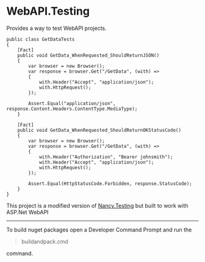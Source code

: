 WebAPI.Testing
==============

Provides a way to test WebAPI projects.

    public class GetDataTests
    {
        [Fact]
        public void GetData_WhenRequested_ShouldReturnJSON()
        {
            var browser = new Browser();
            var response = browser.Get("/GetData", (with) =>
            {
                with.Header("Accept", "application/json");
                with.HttpRequest();
            });

            Assert.Equal("application/json", response.Content.Headers.ContentType.MediaType);
        }

        [Fact]
        public void GetData_WhenRequested_ShouldReturnOKStatusCode()
        {
            var browser = new Browser();
            var response = browser.Get("/GetData", (with) =>
            {
                with.Header("Authorization", "Bearer johnsmith");
                with.Header("Accept", "application/json");
                with.HttpRequest();
            });

            Assert.Equal(HttpStatusCode.Forbidden, response.StatusCode);
        }
    }

This project is a modified version of [Nancy.Testing][1] but built to work with ASP.Net WebAPI

  [1]: https://github.com/NancyFx/Nancy/tree/master/src/Nancy.Testing

---

To build nuget packages open a Developer Command Prompt and run the 

>buildandpack.cmd

command.